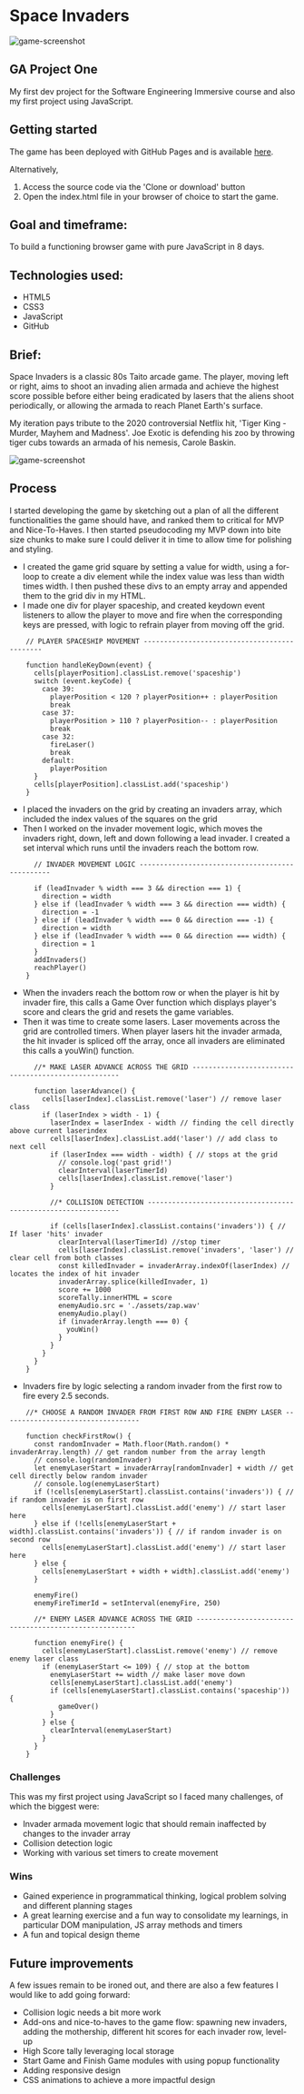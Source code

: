 # Space Invaders
![game-screenshot](./assets/screenshots/start.png)
## GA Project One
My first dev project for the Software Engineering Immersive course and also my first project using JavaScript.

## Getting started

The game has been deployed with GitHub Pages and is available [here](ainokyto.github.io/sei-project-one/).

Alternatively,

1. Access the source code via the 'Clone or download' button 
2. Open the index.html file in your browser of choice to start the game.


## Goal and timeframe:
To build a functioning browser game with pure JavaScript in 8 days.


## Technologies used:
* HTML5
* CSS3
* JavaScript
* GitHub


## Brief:
Space Invaders is a classic 80s Taito arcade game. The player, moving left or right, aims to shoot an invading alien armada and achieve the highest score possible before either being eradicated by lasers that the aliens shoot periodically, or allowing the armada to reach Planet Earth's surface.

My iteration pays tribute to the 2020 controversial Netflix hit, 'Tiger King - Murder, Mayhem and Madness'. Joe Exotic is defending his zoo by throwing tiger cubs towards an armada of his nemesis, Carole Baskin.

![game-screenshot](./assets/screenshots/game.png)

## Process
I started developing the game by sketching out a plan of all the different functionalities the game should have, and ranked them to critical for MVP and Nice-To-Haves. I then started pseudocoding my MVP down into bite size chunks to make sure I could deliver it in time to allow time for polishing and styling. 
* I created the game grid square by setting a value for width, using a for-loop to create a div element while the index value was less than width times width. I then pushed these divs to an empty array and appended them to the grid div in my HTML.
* I made one div for player spaceship, and created keydown event listeners to allow the player to move and fire when the corresponding keys are pressed, with logic to refrain player from moving off the grid.

```
    // PLAYER SPACESHIP MOVEMENT ---------------------------------------------

    function handleKeyDown(event) {
      cells[playerPosition].classList.remove('spaceship')
      switch (event.keyCode) {
        case 39:
          playerPosition < 120 ? playerPosition++ : playerPosition
          break
        case 37:
          playerPosition > 110 ? playerPosition-- : playerPosition
          break
        case 32:
          fireLaser()
          break
        default:
          playerPosition
      }
      cells[playerPosition].classList.add('spaceship')
    }
```

* I placed the invaders on the grid by creating an invaders array, which included the index values of the squares on the grid
* Then I worked on the invader movement logic, which moves the invaders right, down, left and down following a lead invader. I created a set interval which runs until the invaders reach the bottom row.

```
      // INVADER MOVEMENT LOGIC ------------------------------------------------

      if (leadInvader % width === 3 && direction === 1) {
        direction = width
      } else if (leadInvader % width === 3 && direction === width) {
        direction = -1
      } else if (leadInvader % width === 0 && direction === -1) {
        direction = width
      } else if (leadInvader % width === 0 && direction === width) {
        direction = 1
      }
      addInvaders()
      reachPlayer()
    }
```

* When the invaders reach the bottom row or when the player is hit by invader fire, this calls a Game Over function which displays player's score and clears the grid and resets the game variables.
* Then it was time to create some lasers. Laser movements across the grid are controlled timers. When player lasers hit the invader armada, the hit invader is spliced off the array, once all invaders are eliminated this calls a youWin() function.

```
      //* MAKE LASER ADVANCE ACROSS THE GRID ----------------------------------------------------

      function laserAdvance() {
        cells[laserIndex].classList.remove('laser') // remove laser class
        if (laserIndex > width - 1) {
          laserIndex = laserIndex - width // finding the cell directly above current laserindex
          cells[laserIndex].classList.add('laser') // add class to next cell
          if (laserIndex === width - width) { // stops at the grid
            // console.log('past grid!')
            clearInterval(laserTimerId)
            cells[laserIndex].classList.remove('laser')
          }
          
          //* COLLISION DETECTION ---------------------------------------------------------------

          if (cells[laserIndex].classList.contains('invaders')) { // If laser 'hits' invader
            clearInterval(laserTimerId) //stop timer
            cells[laserIndex].classList.remove('invaders', 'laser') // clear cell from both classes
            const killedInvader = invaderArray.indexOf(laserIndex) // locates the index of hit invader
            invaderArray.splice(killedInvader, 1)
            score += 1000
            scoreTally.innerHTML = score
            enemyAudio.src = './assets/zap.wav'
            enemyAudio.play()
            if (invaderArray.length === 0) {
              youWin()
            }
          }
        }
      }
    }
```

* Invaders fire by logic selecting a random invader from the first row to fire every 2.5 seconds.

```
    //* CHOOSE A RANDOM INVADER FROM FIRST ROW AND FIRE ENEMY LASER ----------------------------------

    function checkFirstRow() {
      const randomInvader = Math.floor(Math.random() * invaderArray.length) // get random number from the array length
      // console.log(randomInvader)
      let enemyLaserStart = invaderArray[randomInvader] + width // get cell directly below random invader
      // console.log(enemyLaserStart)
      if (!cells[enemyLaserStart].classList.contains('invaders')) { // if random invader is on first row
        cells[enemyLaserStart].classList.add('enemy') // start laser here
      } else if (!cells[enemyLaserStart + width].classList.contains('invaders')) { // if random invader is on second row
        cells[enemyLaserStart].classList.add('enemy') // start laser here
      } else {
        cells[enemyLaserStart + width + width].classList.add('enemy')
      }

      enemyFire()
      enemyFireTimerId = setInterval(enemyFire, 250)

      //* ENEMY LASER ADVANCE ACROSS THE GRID -------------------------------------------------------

      function enemyFire() {
        cells[enemyLaserStart].classList.remove('enemy') // remove enemy laser class
        if (enemyLaserStart <= 109) { // stop at the bottom
          enemyLaserStart += width // make laser move down
          cells[enemyLaserStart].classList.add('enemy')
          if (cells[enemyLaserStart].classList.contains('spaceship')) {
            gameOver()
          }
        } else {
          clearInterval(enemyLaserStart)
        }
      }
    }
```

### Challenges
This was my first project using JavaScript so I faced many challenges, of which the biggest were:
* Invader armada movement logic that should remain inaffected by changes to the invader array
* Collision detection logic
* Working with various set timers to create movement


### Wins
* Gained experience in programmatical thinking, logical problem solving and different planning stages
* A great learning exercise and a fun way to consolidate my learnings, in particular DOM manipulation, JS array methods and timers 
* A fun and topical design theme


## Future improvements
A few issues remain to be ironed out, and there are also a few features I would like to add going forward:
* Collision logic needs a bit more work
* Add-ons and nice-to-haves to the game flow: spawning new invaders, adding the mothership, different hit scores for each invader row, level-up
* High Score tally leveraging local storage
* Start Game and Finish Game modules with using popup functionality
* Adding responsive design
* CSS animations to achieve a more impactful design 
